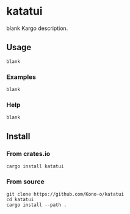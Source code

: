 # katatui

blank Kargo description.

## Usage

```
blank
```

### Examples

```
blank
```

### Help

```
blank
```

## Install

### From crates.io

```
cargo install katatui
```

### From source

```
git clone https://github.com/Kono-o/katatui
cd katatui
cargo install --path .
```
